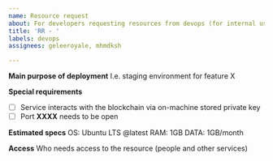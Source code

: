 ```yaml
---
name: Resource request
about: For developers requesting resources from devops (for internal use only)
title: 'RR - '
labels: devops
assignees: geleeroyale, mhmdksh

---
```


**Main purpose of deployment**
I.e. staging environment for feature X

**Special requirements**
- [ ] Service interacts with the blockchain via on-machine stored private key
- [ ] Port **XXXX** needs to be open

**Estimated specs**
OS: Ubuntu LTS @latest
RAM: 1GB
DATA: 1GB/month

**Access**
Who needs access to the resource (people and other services)
